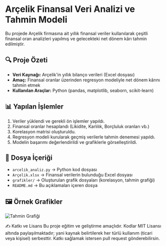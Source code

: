 # Arçelik Finansal Veri Analizi ve Tahmin Modeli

Bu projede Arçelik firmasına ait yıllık finansal veriler kullanılarak çeşitli finansal oran analizleri yapılmış ve gelecekteki net dönem kârı tahmin edilmiştir.

## 🔍 Proje Özeti

- **Veri Kaynağı:** Arçelik'in yıllık bilanço verileri (Excel dosyası)
- **Amaç:** Finansal oranlar üzerinden regresyon modeliyle net dönem kârını tahmin etmek
- **Kullanılan Araçlar:** Python (pandas, matplotlib, seaborn, scikit-learn)

## 📊 Yapılan İşlemler

1. Veriler yüklendi ve gerekli ön işlemler yapıldı.
2. Finansal oranlar hesaplandı (Likidite, Karlılık, Borçluluk oranları vb.)
3. Korelasyon matrisi oluşturuldu.
4. Regresyon modeli kurularak geçmiş verilerle tahmin denemesi yapıldı.
5. Modelin başarımı değerlendirildi ve grafiklerle görselleştirildi.

## 📁 Dosya İçeriği

- `arcelik_analiz.py` → Python kod dosyası
- `Arçelik.xlsx` → Finansal verilerin bulunduğu Excel dosyası
- `grafikler/` → Oluşturulan grafik dosyaları (korelasyon, tahmin grafiği)
- `README.md` → Bu açıklamaları içeren dosya

## 🖼️ Örnek Grafikler

![Tahmin Grafiği](grafikler/tahmin_vs_gercek.png)

✍️ Katkı ve Lisans
Bu proje eğitim ve geliştirme amaçlıdır. Kodlar MIT Lisansı altında paylaşılmaktadır; yani kaynak belirtilerek her türlü kullanım (ticari veya kişisel) serbesttir. Katkı sağlamak istersen pull request gönderebilirsin.
